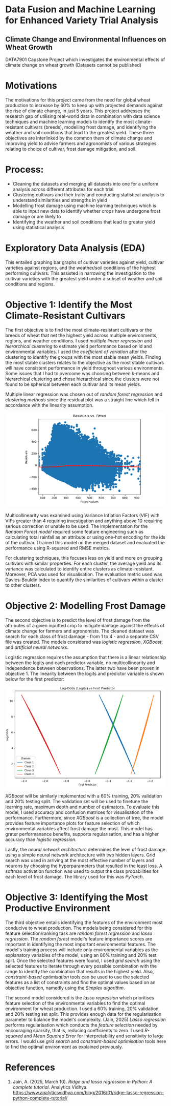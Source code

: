 # Data Fusion and Machine Learning for Enhanced Variety Trial Analysis
## Climate Change and Environmental Influences on Wheat Growth

DATA7901 Capstone Project which investigates the environmental effects of climate change on wheat growth (Datasets cannot be published)

# Motivations

The motivations for this project came from the need for global wheat production to increase by 60% to keep up with projected demands against the rise of climate change, in just 5 years. This project addresses the research gap of utilising real-world data in combination with data science techniques and machine learning models to identify the most climate-resistant cultivars (breeds), modelling frost damage, and identifying the weather and soil conditions that lead to the greatest yield. These three objectives are interlinked by the common them of climate change and improving yield to advise farmers and agronomists of various strategies relating to choice of cultivar, frost damage mitigation, and soil.

# Process:

- Cleaning the datasets and merging all datasets into one for a uniform analysis across different attributes for each trial
- Clustering cultivars and their traits and conducting statistical analysis to understand similarities and strengths in yield
- Modelling frost damage using machine learning techniques which is able to input new data to identify whether crops have undergone frost damage or are likely to
- Identifying the weather and soil conditions that lead to greater yield using statistical analysis

# Exploratory Data Analysis (EDA)

This entailed graphing bar graphs of cultivar varieties against yield, cultivar varieties against regions, and the weather/soil conditions of the highest performing cultivars. This assisted in narrowing the investigation to the cultivar varieties with the greatest yield under a subset of weather and soil conditions and regions.

# Objective 1: Identify the Most Climate-Resistant Cultivars

The first objective is to find the most climate-resistant cultivars or the breeds of wheat that net the highest yield across multiple environments, regions, and weather conditions. I used *multiple linear regression* and *hierarchical clustering* to estimate yield performance based on id and environmental variables. I used the *coefficient of variation* after the clustering to identify the groups with the most stable mean yields. Finding the most stable clusters relates to the objective as the most stable cultivars will have consistent performance in yield throughout various environments. Some issues that I had to overcome was choosing between k-means and hierarchical clustering and chose hierarchical since the clusters were not found to be spherical between each cultivar and its mean yields.

Multiple linear regression was chosen out of *random forest regression* and *clustering methods* since the residual plot was a straight line which fell in accordance with the linearity assumption.

![Residual Plot](./imgs/residual_plot_obj_1.png)

Multicollinearity was examined using Variance Inflation Factors (VIF) with VIFs greater than 4 requiring investigation and anything above 10 requiring serious correction or unable to be used. The implementation for the *Random Forest model* required some feature engineering such as calculating total rainfall as an attribute or using one-hot encoding for the ids of the cultivar. I trained this model on the merged dataset and evaluated the performance using R-squared and RMSE metrics.

For clustering techniques, this focuses less on yield and more on grouping cultivars with similar properties. For each cluster, the average yield and its variance was calculated to identify entire clusters as climate-resistant. Moreover, PCA was used for visualisation. The evaluation metric used was Davies-Bouldin index to quantify the similarities of cultivars within a cluster to other clusters.

# Objective 2: Modelling Frost Damage

The second objective is to predict the level of frost damage from the attributes of a given inputted crop to mitigate damage against the effects of climate change for farmers and agronomists. The cleaned dataset was search for each class of frost damage - from 1 to 4 - and a separate CSV file was created. The models considered was *logistic regression*, *XGBoost*, and *artificial neural networks*. 

Logistic regression requires the assumption that there is a linear relationship between the logits and each predictor variable, no multicollinearity and independence between observations. The latter two have been proven in objective 1. The linearity between the logits and predictor variable is shown below for the first predictor:

![Logits vs First Predictor](./imgs/logit_predictor_2.png)

*XGBoost* will be similarly implemented with a 60% training, 20% validation and 20% testing split. The validation set will be used to finetune the learning rate, maximum depth and number of estimators. To evaluate this model, I used accuracy and confusion matrices for visualisation of the performance. Furthermore, since *XGBoost* is a collection of tree, the model provides feature importance plots for feature selection of which environmental variables affect frost damage the most. This model has grater performanance benefits, supports regularisation, and has a higher accuracy than *logistic regression*.

Lastly, the *neural network architecture* determines the level of frost damage using a simple neural network architecture with two hidden layers. Grid search was used in arriving at the most effective number of layers and neurons by choosing the hyperparameters that resulted in the least loss. A softmax activation function was used to output the class probabilities for each level of frost damage. The library used for this was *PyTorch*.

# Objective 3: Identifying the Most Productive Environment

The third objective entails identifying the features of the environment most conducive to wheat production. The models being considered for this feature selection/ranking task are *random forest regression* and *lasso regression*. The *random forest* model's feature importance scores are important in identifying the most important environmental features. The model's training process will include only environmental variables as the explanatory variables of the model, using an 80% training and 20% test split. Once the selected features were found, I used *grid search* using the selected features to iterate through every possible combination with the range to identify the combination that results in the highest yield. Also, *constraint-based optimisation* tools can be used to use the selected features as a list of constraints and find the optimal values based on an objective function, namedly using the *Simplex algorithm*.

The second model considered is the *lasso regression* which prioritises feature selection of the environmental variables to find the optimal environment for wheat production. I used a 60% training, 20% validation, and 20% testing set split. This provides enough data for the regularisation parameter to balance the model's complexity. (Jain, 2025) *Lasso regression* performs regularisation which conducts the *feature selection* needed by encouraging sparsity, that is, reducing coefficients to zero. I used *R-squared* and *Mean Squared Error* for interpretability and sensitivity to large errors. I would use *grid search* and *constraint-based optimisation* tools here to find the optimal environment as explained previously.

# References

1. Jain, A. (2025, March 10). *Ridge and lasso regression in Python: A complete tutorial.* Analytics Vidhya. https://www.analyticsvidhya.com/blog/2016/01/ridge-lasso-regression-python-complete-tutorial/
